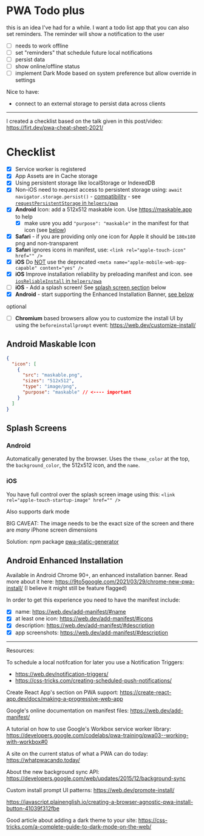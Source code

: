 # PWA Todo plus

this is an idea I've had for a while. I want a todo list app that you can also set reminders. The reminder will show a notification to the user

- [ ] needs to work offline
- [ ] set "reminders" that schedule future local notifications
- [ ] persist data
- [ ] show online/offline status
- [ ] implement Dark Mode based on system preference but allow override in settings

Nice to have:
- connect to an external storage to persist data across clients

---

I created a checklist based on the talk given in this post/video: https://firt.dev/pwa-cheat-sheet-2021/

# Checklist

- [x] Service worker is registered
- [x] App Assets are in Cache storage
- [x] Using persistent storage like localStorage or IndexedDB
- [x] Non-iOS need to request access to persistent storage using: `await navigator.storage.persist()` - [compatibility](https://developer.mozilla.org/en-US/docs/Web/API/StorageManager/persist#browser_compatibility) - see [`requestPersistentStorage` in `helpers/pwa`](src/helpers/pwa.js)
- [x] **Android** Icon: add a 512x512 maskable icon. Use https://maskable.app to help
  - [x] make usre you add `"purpose": "maskable"` in the manifest for that icon (see [below](#android-maskable-icon))
- [x] **Safari** - if you are providing only one icon for Apple it should be `180x180` png and non-transparent
- [x] **Safari** ignores icons in manifest, use: `<link rel="apple-touch-icon" href="" />`
- [x] **iOS** Do <u>NOT</u> use the deprecated `<meta name="apple-mobile-web-app-capable" content="yes" />`
- [x] **iOS** Improve installation reliability by preloading manifest and icon. see [`iosReliableInstall` in `helpers/pwa`](src/helpers/pwa.js)
- [ ] **iOS** - Add a splash screen! See [splash screen section](#splash-screens) below
- [x] **Android** - start supporting the Enhanced Installation Banner, [see below](#android-enhanced-installation)

optional
- [ ] **Chromium** based browsers allow you to customize the install UI by using the `beforeinstallprompt` event: https://web.dev/customize-install/

## Android Maskable Icon

```json
{
  "icon": [
    {
      "src": "maskable.png",
      "sizes": "512x512",
      "type": "image/png",
      "purpose": "maskable" // <---- important
    }
  ]
}
```

## Splash Screens

### Android

Automatically generated by the browser. Uses the `theme_color` at the top, the `background_color`, the 512x512 icon, and the `name`.

### iOS

You have full control over the splash screen image using this: `<link rel="apple-touch-startup-image" href="" />`

Also supports dark mode

BIG CAVEAT: The image needs to be the exact size of the screen and there are _many_ iPhone screen dimensions

Solution: npm package [pwa-static-generator](https://www.npmjs.com/package/pwa-asset-generator)

## Android Enhanced Installation

Available in Android Chrome 90+, an enhanced installation banner. Read more about it here: https://9to5google.com/2021/03/29/chrome-new-pwa-install/
(I believe it might still be feature flagged)

In order to get this experience you need to have the manifest include:

- [x] name: https://web.dev/add-manifest/#name
- [x] at least one icon: https://web.dev/add-manifest/#icons
- [x] description: https://web.dev/add-manifest/#description
- [x] app screenshots: https://web.dev/add-manifest/#description

------

Resources:

To schedule a local notifcation for later you use a Notification Triggers:
- https://web.dev/notification-triggers/
- https://css-tricks.com/creating-scheduled-push-notifications/

Create React App's section on PWA support: https://create-react-app.dev/docs/making-a-progressive-web-app

Google's online documentation on manifest files: https://web.dev/add-manifest/

A tutorial on how to use Google's Workbox service worker library: https://developers.google.com/codelabs/pwa-training/pwa03--working-with-workbox#0

A site on the current status of what a PWA can do today: https://whatpwacando.today/

About the new background sync API: https://developers.google.com/web/updates/2015/12/background-sync

Custom install prompt UI patterns: https://web.dev/promote-install/

https://javascript.plainenglish.io/creating-a-browser-agnostic-pwa-install-button-41039f312fbe

Good article about adding a dark theme to your site: https://css-tricks.com/a-complete-guide-to-dark-mode-on-the-web/